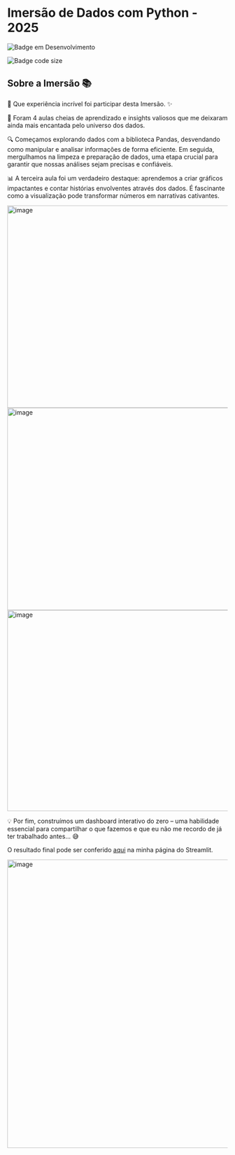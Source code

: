 # Imersão de Dados com Python - 2025

![Badge em Desenvolvimento](http://img.shields.io/static/v1?label=STATUS&message=FINALIZADO&color=GREEN&style=for-the-badge)

![Badge code size](https://img.shields.io/github/languages/code-size/fab-souza/imersao-python-2025)

## Sobre a Imersão 📚

🌟 Que experiência incrível foi participar desta Imersão. ✨ 

🚀 Foram 4 aulas cheias de aprendizado e insights valiosos que me deixaram ainda mais encantada pelo universo dos dados.

🔍 Começamos explorando dados com a biblioteca Pandas, desvendando como manipular e analisar informações de forma eficiente. Em seguida, mergulhamos na limpeza e preparação de dados, uma etapa crucial para garantir que nossas análises sejam precisas e confiáveis.

📊 A terceira aula foi um verdadeiro destaque: aprendemos a criar gráficos impactantes e contar histórias envolventes através dos dados. É fascinante como a visualização pode transformar números em narrativas cativantes. 

<img width="720" height="463" alt="image" src="https://github.com/user-attachments/assets/ee5e6da1-be7f-43e1-9933-a879a2a5b119" />

<img width="717" height="463" alt="image" src="https://github.com/user-attachments/assets/0691bde1-765d-48ef-89b7-1111f0c8abae" />

<img width="1187" height="460" alt="image" src="https://github.com/user-attachments/assets/514b8ab2-c77a-44d0-b728-39b2966f85cc" />

💡 Por fim, construímos um dashboard interativo do zero – uma habilidade essencial para compartilhar o que fazemos e que eu não me recordo de já ter trabalhado antes... 😅

O resultado final pode ser conferido [aqui](https://imersao-dadoscompython2025-by-fab-de-souza.streamlit.app/) na minha página do Streamlit.

<img width="1364" height="660" alt="image" src="https://github.com/user-attachments/assets/320f6a92-30d3-4da9-93da-5efc5852a352" />

